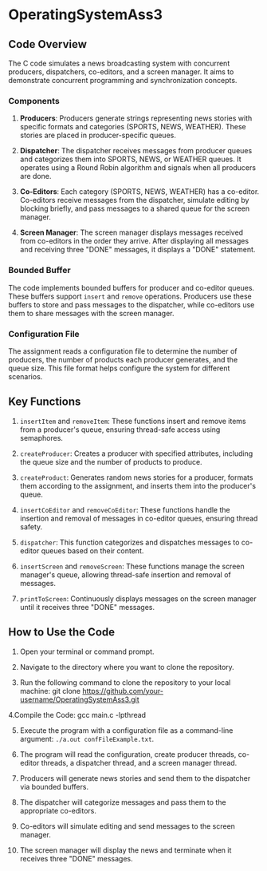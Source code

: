 # OperatingSystemAss3

## Code Overview

The C code simulates a news broadcasting system with concurrent producers, dispatchers, co-editors, and a screen manager. It aims to demonstrate concurrent programming and synchronization concepts.

### Components

1. **Producers**: Producers generate strings representing news stories with specific formats and categories (SPORTS, NEWS, WEATHER). These stories are placed in producer-specific queues.

2. **Dispatcher**: The dispatcher receives messages from producer queues and categorizes them into SPORTS, NEWS, or WEATHER queues. It operates using a Round Robin algorithm and signals when all producers are done.

3. **Co-Editors**: Each category (SPORTS, NEWS, WEATHER) has a co-editor. Co-editors receive messages from the dispatcher, simulate editing by blocking briefly, and pass messages to a shared queue for the screen manager.

4. **Screen Manager**: The screen manager displays messages received from co-editors in the order they arrive. After displaying all messages and receiving three "DONE" messages, it displays a "DONE" statement.

### Bounded Buffer

The code implements bounded buffers for producer and co-editor queues. These buffers support `insert` and `remove` operations. Producers use these buffers to store and pass messages to the dispatcher, while co-editors use them to share messages with the screen manager.

### Configuration File

The assignment reads a configuration file to determine the number of producers, the number of products each producer generates, and the queue size. This file format helps configure the system for different scenarios.

## Key Functions

1. `insertItem` and `removeItem`: These functions insert and remove items from a producer's queue, ensuring thread-safe access using semaphores.

2. `createProducer`: Creates a producer with specified attributes, including the queue size and the number of products to produce.

3. `createProduct`: Generates random news stories for a producer, formats them according to the assignment, and inserts them into the producer's queue.

4. `insertCoEditor` and `removeCoEditor`: These functions handle the insertion and removal of messages in co-editor queues, ensuring thread safety.

5. `dispatcher`: This function categorizes and dispatches messages to co-editor queues based on their content.

6. `insertScreen` and `removeScreen`: These functions manage the screen manager's queue, allowing thread-safe insertion and removal of messages.

7. `printToScreen`: Continuously displays messages on the screen manager until it receives three "DONE" messages.

## How to Use the Code

1. Open your terminal or command prompt.

2. Navigate to the directory where you want to clone the repository.

3. Run the following command to clone the repository to your local machine:
git clone https://github.com/your-username/OperatingSystemAss3.git

4.Compile the Code:
gcc main.c -lpthread

5. Execute the program with a configuration file as a command-line argument: `./a.out confFileExample.txt`.

6. The program will read the configuration, create producer threads, co-editor threads, a dispatcher thread, and a screen manager thread.

7. Producers will generate news stories and send them to the dispatcher via bounded buffers.

8. The dispatcher will categorize messages and pass them to the appropriate co-editors.

9. Co-editors will simulate editing and send messages to the screen manager.

10. The screen manager will display the news and terminate when it receives three "DONE" messages.
